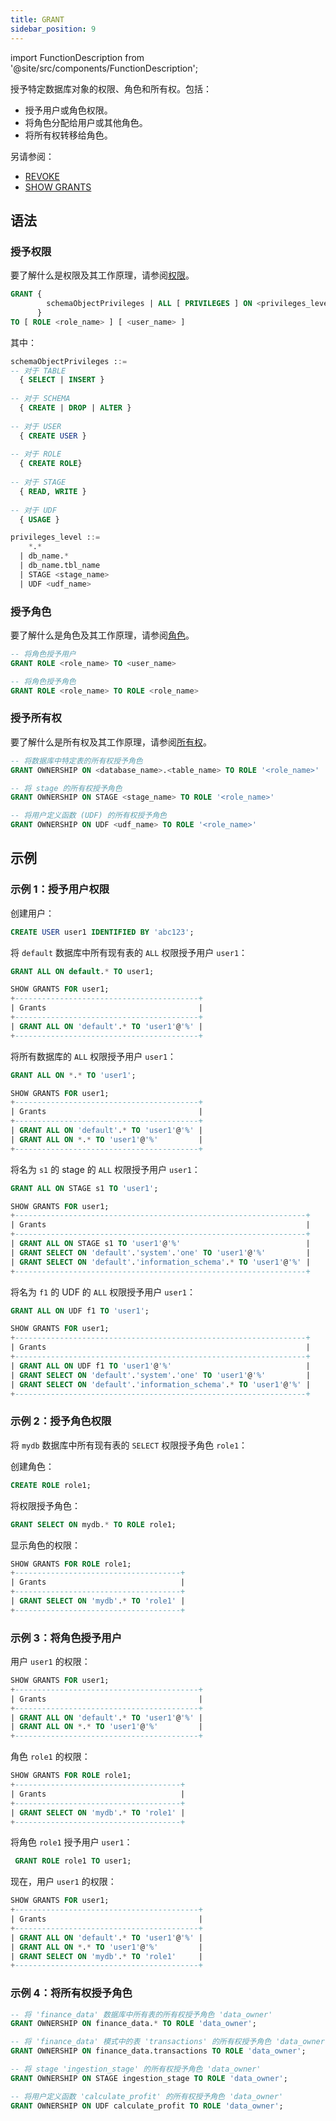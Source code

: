```yaml
---
title: GRANT
sidebar_position: 9
---
```

import FunctionDescription from '@site/src/components/FunctionDescription';

<FunctionDescription description="引入或更新于：v1.2.275"/>

授予特定数据库对象的权限、角色和所有权。包括：

- 授予用户或角色权限。
- 将角色分配给用户或其他角色。
- 将所有权转移给角色。

另请参阅：

- [REVOKE](11-revoke.md)
- [SHOW GRANTS](22-show-grants.md)

## 语法

### 授予权限

要了解什么是权限及其工作原理，请参阅[权限](/guides/security/access-control/privileges)。

```sql
GRANT { 
        schemaObjectPrivileges | ALL [ PRIVILEGES ] ON <privileges_level>
      }
TO [ ROLE <role_name> ] [ <user_name> ]
```

其中：

```sql
schemaObjectPrivileges ::=
-- 对于 TABLE
  { SELECT | INSERT }
  
-- 对于 SCHEMA
  { CREATE | DROP | ALTER }
  
-- 对于 USER
  { CREATE USER }
  
-- 对于 ROLE
  { CREATE ROLE}
  
-- 对于 STAGE
  { READ, WRITE }
           
-- 对于 UDF
  { USAGE }
```

```sql
privileges_level ::=
    *.*
  | db_name.*
  | db_name.tbl_name
  | STAGE <stage_name>
  | UDF <udf_name>
```

### 授予角色

要了解什么是角色及其工作原理，请参阅[角色](/guides/security/access-control/roles)。

```sql
-- 将角色授予用户
GRANT ROLE <role_name> TO <user_name>

-- 将角色授予角色
GRANT ROLE <role_name> TO ROLE <role_name>
```

### 授予所有权

要了解什么是所有权及其工作原理，请参阅[所有权](/guides/security/access-control/ownership)。

```sql
-- 将数据库中特定表的所有权授予角色
GRANT OWNERSHIP ON <database_name>.<table_name> TO ROLE '<role_name>'

-- 将 stage 的所有权授予角色
GRANT OWNERSHIP ON STAGE <stage_name> TO ROLE '<role_name>'

-- 将用户定义函数 (UDF) 的所有权授予角色
GRANT OWNERSHIP ON UDF <udf_name> TO ROLE '<role_name>'
```

## 示例

### 示例 1：授予用户权限

创建用户：
```sql
CREATE USER user1 IDENTIFIED BY 'abc123';
```

将 `default` 数据库中所有现有表的 `ALL` 权限授予用户 `user1`：
 
```sql
GRANT ALL ON default.* TO user1;
```

```sql
SHOW GRANTS FOR user1;
+-----------------------------------------+
| Grants                                  |
+-----------------------------------------+
| GRANT ALL ON 'default'.* TO 'user1'@'%' |
+-----------------------------------------+
```

将所有数据库的 `ALL` 权限授予用户 `user1`：

```sql
GRANT ALL ON *.* TO 'user1';
```
```sql
SHOW GRANTS FOR user1;
+-----------------------------------------+
| Grants                                  |
+-----------------------------------------+
| GRANT ALL ON 'default'.* TO 'user1'@'%' |
| GRANT ALL ON *.* TO 'user1'@'%'         |
+-----------------------------------------+
```

将名为 `s1` 的 stage 的 `ALL` 权限授予用户 `user1`：

```sql
GRANT ALL ON STAGE s1 TO 'user1';
```
```sql
SHOW GRANTS FOR user1;
+-----------------------------------------------------------------+
| Grants                                                          |
+-----------------------------------------------------------------+
| GRANT ALL ON STAGE s1 TO 'user1'@'%'                            |
| GRANT SELECT ON 'default'.'system'.'one' TO 'user1'@'%'         |
| GRANT SELECT ON 'default'.'information_schema'.* TO 'user1'@'%' |
+-----------------------------------------------------------------+
```

将名为 `f1` 的 UDF 的 `ALL` 权限授予用户 `user1`：

```sql
GRANT ALL ON UDF f1 TO 'user1';
```
```sql
SHOW GRANTS FOR user1;
+-----------------------------------------------------------------+
| Grants                                                          |
+-----------------------------------------------------------------+
| GRANT ALL ON UDF f1 TO 'user1'@'%'                              |
| GRANT SELECT ON 'default'.'system'.'one' TO 'user1'@'%'         |
| GRANT SELECT ON 'default'.'information_schema'.* TO 'user1'@'%' |
+-----------------------------------------------------------------+
```

### 示例 2：授予角色权限

将 `mydb` 数据库中所有现有表的 `SELECT` 权限授予角色 `role1`：

创建角色：
```sql 
CREATE ROLE role1;
```

将权限授予角色：
```sql
GRANT SELECT ON mydb.* TO ROLE role1;
```

显示角色的权限：
```sql
SHOW GRANTS FOR ROLE role1;
+-------------------------------------+
| Grants                              |
+-------------------------------------+
| GRANT SELECT ON 'mydb'.* TO 'role1' |
+-------------------------------------+
```

### 示例 3：将角色授予用户

用户 `user1` 的权限：
```sql
SHOW GRANTS FOR user1;
+-----------------------------------------+
| Grants                                  |
+-----------------------------------------+
| GRANT ALL ON 'default'.* TO 'user1'@'%' |
| GRANT ALL ON *.* TO 'user1'@'%'         |
+-----------------------------------------+
```

角色 `role1` 的权限：
```sql
SHOW GRANTS FOR ROLE role1;
+-------------------------------------+
| Grants                              |
+-------------------------------------+
| GRANT SELECT ON 'mydb'.* TO 'role1' |
+-------------------------------------+
```

将角色 `role1` 授予用户 `user1`：
```sql
 GRANT ROLE role1 TO user1;
```

现在，用户 `user1` 的权限：
```sql
SHOW GRANTS FOR user1;
+-----------------------------------------+
| Grants                                  |
+-----------------------------------------+
| GRANT ALL ON 'default'.* TO 'user1'@'%' |
| GRANT ALL ON *.* TO 'user1'@'%'         |
| GRANT SELECT ON 'mydb'.* TO 'role1'     |
+-----------------------------------------+
```

### 示例 4：将所有权授予角色

```sql
-- 将 'finance_data' 数据库中所有表的所有权授予角色 'data_owner'
GRANT OWNERSHIP ON finance_data.* TO ROLE 'data_owner';

-- 将 'finance_data' 模式中的表 'transactions' 的所有权授予角色 'data_owner'
GRANT OWNERSHIP ON finance_data.transactions TO ROLE 'data_owner';

-- 将 stage 'ingestion_stage' 的所有权授予角色 'data_owner'
GRANT OWNERSHIP ON STAGE ingestion_stage TO ROLE 'data_owner';

-- 将用户定义函数 'calculate_profit' 的所有权授予角色 'data_owner'
GRANT OWNERSHIP ON UDF calculate_profit TO ROLE 'data_owner';
```